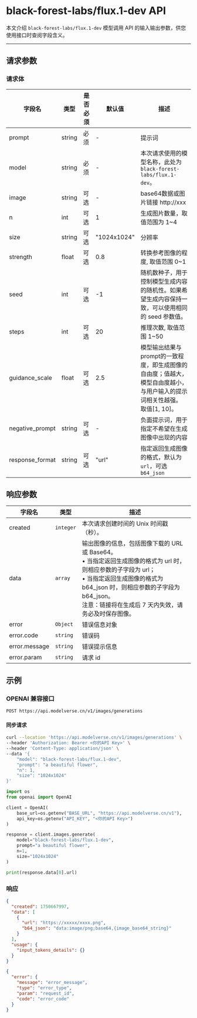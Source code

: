 # black-forest-labs/flux.1-dev API

本文介绍 `black-forest-labs/flux.1-dev` 模型调用 API 的输入输出参数，供您使用接口时查阅字段含义。

---

## 请求参数

### 请求体

| 字段名          | 类型   | 是否必须 | 默认值    | 描述                                                                                                                                                                        |
| --------------- | ------ | -------- | --------- | --------------------------------------------------------------------------------------------------------------------------------------------------------------------------- |
| prompt          | string | 必须     | -         | 提示词                                                                                                                                                                      |
| model           | string | 必须     | -         | 本次请求使用的模型名称，此处为 `black-forest-labs/flux.1-dev`。                                                                                                               |
| image           | string | 可选     | -         | base64数据或图片链接 http://xxx                                                                                                                                             |
| n               | int    | 可选     | 1         | 生成图片数量，取值范围为 1~4                                                                                                                                                |
| size            | string | 可选     | "1024x1024" | 分辨率                                                                                                                                                                      |
| strength        | float  | 可选     | 0.8       | 转换参考图像的程度, 取值范围 0~1                                                                                                                                            |
| seed            | int    | 可选     | -1        | 随机数种子，用于控制模型生成内容的随机性。如果希望生成内容保持一致，可以使用相同的 seed 参数值。                                                                                  |
| steps           | int    | 可选     | 20        | 推理次数, 取值范围 1~50                                                                                                                                                     |
| guidance_scale  | float  | 可选     | 2.5       | 模型输出结果与prompt的一致程度，即生成图像的自由度；值越大，模型自由度越小，与用户输入的提示词相关性越强。<br>取值[1, 10]。                                                     |
| negative_prompt | string | 可选     | -         | 负面提示词，用于指定不希望在生成图像中出现的内容                                                                                                                            |
| response_format | string | 可选     | "url"     | 指定返回生成图像的格式，默认为 `url`，可选 `b64_json`                                                                                                                         |

## 响应参数

| 字段名        | 类型      | 描述                                                                                                                                                                                                                                                    |
| ------------- | --------- | ------------------------------------------------------------------------------------------------------------------------------------------------------------------------------------------------------------------------------------------------------- |
| created       | `integer` | 本次请求创建时间的 Unix 时间戳（秒）。                                                                                                                                                                                                                  |
| data          | `array`   | 输出图像的信息，包括图像下载的 URL 或 Base64。<br>• 当指定返回生成图像的格式为 url 时，则相应参数的子字段为 url；<br>• 当指定返回生成图像的格式为 b64_json 时，则相应参数的子字段为 b64_json。<br>注意：链接将在生成后 7 天内失效，请务必及时保存图像。 |
| error         | `Object`  | 错误信息对象                                                                                                                                                                                                                                            |
| error.code    | `string`  | 错误码                                                                                                                                                                                                                                                  |
| error.message | `string`  | 错误提示信息                                                                                                                                                                                                                                            |
| error.param   | `string`  | 请求 id                                                                                                                                                                                                                                                 |

## 示例

### OPENAI 兼容接口

`POST https://api.modelverse.cn/v1/images/generations`

#### 同步请求

```bash
curl --location 'https://api.modelverse.cn/v1/images/generations' \
--header 'Authorization: Bearer <你的API Key>' \
--header 'Content-Type: application/json' \
--data '{
    "model": "black-forest-labs/flux.1-dev",
    "prompt": "a beautiful flower",
    "n": 1,
    "size": "1024x1024"
}'
```

```python
import os
from openai import OpenAI

client = OpenAI(
    base_url=os.getenv("BASE_URL", "https://api.modelverse.cn/v1"),
    api_key=os.getenv("API_KEY", "<你的API Key>")
)

response = client.images.generate(
    model="black-forest-labs/flux.1-dev",
    prompt="a beautiful flower",
    n=1,
    size="1024x1024"
)

print(response.data[0].url)
```



### 响应

```json
{
  "created": 1750667997,
  "data": [
    {
      "url": "https://xxxxx/xxxx.png",
      "b64_json": "data:image/png;base64,{image_base64_string}"
    }
  ],
  "usage": {
    "input_tokens_details": {}
  }
}
```

```json
{
  "error": {
    "message": "error_message",
    "type": "error_type",
    "param": "request_id",
    "code": "error_code"
  }
}
```
<!-- 
TODO:异步请求
### 异步请求

``` -->